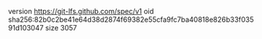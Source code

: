 version https://git-lfs.github.com/spec/v1
oid sha256:82b0c2be41e64d38d2874f69382e55cfa9fc7ba40818e826b33f03591d103047
size 3057
